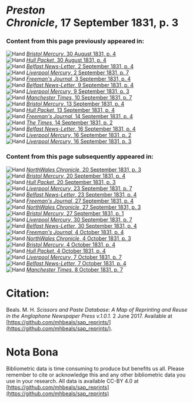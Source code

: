 # *Preston Chronicle*, 17 September 1831, p. 3  
  
### Content from this page previously appeared in:  
![Hand](http://scissorsandpaste.net/wp-content/uploads/2017/06/smallhandpointer.png) [*Bristol Mercury*, 30 August 1831, p. 4](https://mhbeals.github.io/sap_html/Bristol-Mercury/Bristol-Mercury-30-August-1831-p-4)  
![Hand](http://scissorsandpaste.net/wp-content/uploads/2017/06/smallhandpointer.png) [*Hull Packet*, 30 August 1831, p. 4](https://mhbeals.github.io/sap_html/Hull-Packet/Hull-Packet-30-August-1831-p-4)  
![Hand](http://scissorsandpaste.net/wp-content/uploads/2017/06/smallhandpointer.png) [*Belfast News-Letter*, 2 September 1831, p. 4](https://mhbeals.github.io/sap_html/Belfast-News-Letter/Belfast-News-Letter-2-September-1831-p-4)  
![Hand](http://scissorsandpaste.net/wp-content/uploads/2017/06/smallhandpointer.png) [*Liverpool Mercury*, 2 September 1831, p. 7](https://mhbeals.github.io/sap_html/Liverpool-Mercury/Liverpool-Mercury-2-September-1831-p-7)  
![Hand](http://scissorsandpaste.net/wp-content/uploads/2017/06/smallhandpointer.png) [*Freeman's Journal*, 3 September 1831, p. 4](https://mhbeals.github.io/sap_html/Freeman's-Journal/Freeman's-Journal-3-September-1831-p-4)  
![Hand](http://scissorsandpaste.net/wp-content/uploads/2017/06/smallhandpointer.png) [*Belfast News-Letter*, 9 September 1831, p. 4](https://mhbeals.github.io/sap_html/Belfast-News-Letter/Belfast-News-Letter-9-September-1831-p-4)  
![Hand](http://scissorsandpaste.net/wp-content/uploads/2017/06/smallhandpointer.png) [*Liverpool Mercury*, 9 September 1831, p. 3](https://mhbeals.github.io/sap_html/Liverpool-Mercury/Liverpool-Mercury-9-September-1831-p-3)  
![Hand](http://scissorsandpaste.net/wp-content/uploads/2017/06/smallhandpointer.png) [*Manchester Times*, 10 September 1831, p. 7](https://mhbeals.github.io/sap_html/Manchester-Times/Manchester-Times-10-September-1831-p-7)  
![Hand](http://scissorsandpaste.net/wp-content/uploads/2017/06/smallhandpointer.png) [*Bristol Mercury*, 13 September 1831, p. 4](https://mhbeals.github.io/sap_html/Bristol-Mercury/Bristol-Mercury-13-September-1831-p-4)  
![Hand](http://scissorsandpaste.net/wp-content/uploads/2017/06/smallhandpointer.png) [*Hull Packet*, 13 September 1831, p. 4](https://mhbeals.github.io/sap_html/Hull-Packet/Hull-Packet-13-September-1831-p-4)  
![Hand](http://scissorsandpaste.net/wp-content/uploads/2017/06/smallhandpointer.png) [*Freeman's Journal*, 14 September 1831, p. 4](https://mhbeals.github.io/sap_html/Freeman's-Journal/Freeman's-Journal-14-September-1831-p-4)  
![Hand](http://scissorsandpaste.net/wp-content/uploads/2017/06/smallhandpointer.png) [*The Times*, 14 September 1831, p. 2](https://mhbeals.github.io/sap_html/The-Times/The-Times-14-September-1831-p-2)  
![Hand](http://scissorsandpaste.net/wp-content/uploads/2017/06/smallhandpointer.png) [*Belfast News-Letter*, 16 September 1831, p. 4](https://mhbeals.github.io/sap_html/Belfast-News-Letter/Belfast-News-Letter-16-September-1831-p-4)  
![Hand](http://scissorsandpaste.net/wp-content/uploads/2017/06/smallhandpointer.png) [*Liverpool Mercury*, 16 September 1831, p. 2](https://mhbeals.github.io/sap_html/Liverpool-Mercury/Liverpool-Mercury-16-September-1831-p-2)  
![Hand](http://scissorsandpaste.net/wp-content/uploads/2017/06/smallhandpointer.png) [*Liverpool Mercury*, 16 September 1831, p. 3](https://mhbeals.github.io/sap_html/Liverpool-Mercury/Liverpool-Mercury-16-September-1831-p-3)  
  
### Content from this page subsequently appeared in:  
![Hand](http://scissorsandpaste.net/wp-content/uploads/2017/06/smallhandpointer.png) [*NorthWales Chronicle*, 20 September 1831, p. 3](https://mhbeals.github.io/sap_html/NorthWales-Chronicle/NorthWales-Chronicle-20-September-1831-p-3)  
![Hand](http://scissorsandpaste.net/wp-content/uploads/2017/06/smallhandpointer.png) [*Bristol Mercury*, 20 September 1831, p. 4](https://mhbeals.github.io/sap_html/Bristol-Mercury/Bristol-Mercury-20-September-1831-p-4)  
![Hand](http://scissorsandpaste.net/wp-content/uploads/2017/06/smallhandpointer.png) [*Hull Packet*, 20 September 1831, p. 3](https://mhbeals.github.io/sap_html/Hull-Packet/Hull-Packet-20-September-1831-p-3)  
![Hand](http://scissorsandpaste.net/wp-content/uploads/2017/06/smallhandpointer.png) [*Liverpool Mercury*, 23 September 1831, p. 7](https://mhbeals.github.io/sap_html/Liverpool-Mercury/Liverpool-Mercury-23-September-1831-p-7)  
![Hand](http://scissorsandpaste.net/wp-content/uploads/2017/06/smallhandpointer.png) [*Belfast News-Letter*, 23 September 1831, p. 4](https://mhbeals.github.io/sap_html/Belfast-News-Letter/Belfast-News-Letter-23-September-1831-p-4)  
![Hand](http://scissorsandpaste.net/wp-content/uploads/2017/06/smallhandpointer.png) [*Freeman's Journal*, 27 September 1831, p. 4](https://mhbeals.github.io/sap_html/Freeman's-Journal/Freeman's-Journal-27-September-1831-p-4)  
![Hand](http://scissorsandpaste.net/wp-content/uploads/2017/06/smallhandpointer.png) [*NorthWales Chronicle*, 27 September 1831, p. 3](https://mhbeals.github.io/sap_html/NorthWales-Chronicle/NorthWales-Chronicle-27-September-1831-p-3)  
![Hand](http://scissorsandpaste.net/wp-content/uploads/2017/06/smallhandpointer.png) [*Bristol Mercury*, 27 September 1831, p. 1](https://mhbeals.github.io/sap_html/Bristol-Mercury/Bristol-Mercury-27-September-1831-p-1)  
![Hand](http://scissorsandpaste.net/wp-content/uploads/2017/06/smallhandpointer.png) [*Liverpool Mercury*, 30 September 1831, p. 7](https://mhbeals.github.io/sap_html/Liverpool-Mercury/Liverpool-Mercury-30-September-1831-p-7)  
![Hand](http://scissorsandpaste.net/wp-content/uploads/2017/06/smallhandpointer.png) [*Belfast News-Letter*, 30 September 1831, p. 4](https://mhbeals.github.io/sap_html/Belfast-News-Letter/Belfast-News-Letter-30-September-1831-p-4)  
![Hand](http://scissorsandpaste.net/wp-content/uploads/2017/06/smallhandpointer.png) [*Freeman's Journal*, 4 October 1831, p. 4](https://mhbeals.github.io/sap_html/Freeman's-Journal/Freeman's-Journal-4-October-1831-p-4)  
![Hand](http://scissorsandpaste.net/wp-content/uploads/2017/06/smallhandpointer.png) [*NorthWales Chronicle*, 4 October 1831, p. 3](https://mhbeals.github.io/sap_html/NorthWales-Chronicle/NorthWales-Chronicle-4-October-1831-p-3)  
![Hand](http://scissorsandpaste.net/wp-content/uploads/2017/06/smallhandpointer.png) [*Bristol Mercury*, 4 October 1831, p. 4](https://mhbeals.github.io/sap_html/Bristol-Mercury/Bristol-Mercury-4-October-1831-p-4)  
![Hand](http://scissorsandpaste.net/wp-content/uploads/2017/06/smallhandpointer.png) [*Hull Packet*, 4 October 1831, p. 4](https://mhbeals.github.io/sap_html/Hull-Packet/Hull-Packet-4-October-1831-p-4)  
![Hand](http://scissorsandpaste.net/wp-content/uploads/2017/06/smallhandpointer.png) [*Liverpool Mercury*, 7 October 1831, p. 7](https://mhbeals.github.io/sap_html/Liverpool-Mercury/Liverpool-Mercury-7-October-1831-p-7)  
![Hand](http://scissorsandpaste.net/wp-content/uploads/2017/06/smallhandpointer.png) [*Belfast News-Letter*, 7 October 1831, p. 4](https://mhbeals.github.io/sap_html/Belfast-News-Letter/Belfast-News-Letter-7-October-1831-p-4)  
![Hand](http://scissorsandpaste.net/wp-content/uploads/2017/06/smallhandpointer.png) [*Manchester Times*, 8 October 1831, p. 7](https://mhbeals.github.io/sap_html/Manchester-Times/Manchester-Times-8-October-1831-p-7)  


# Citation: 

Beals. M. H. *Scissors and Paste Database: A Map of Reprinting and Reuse in the Anglophone Newspaper Press v.1.0.1.* 2 June 2017. Available at [https://github.com/mhbeals/sap_reprints/](https://github.com/mhbeals/sap_reprints/). 

# Nota Bona

Bibliometric data is time consuming to produce but benefits us all. Please remember to cite or acknowledge this and any other bibliometric data you use in your research. All data is available CC-BY 4.0 at [https://github.com/mhbeals/sap_reprints](https://github.com/mhbeals/sap_reprints)